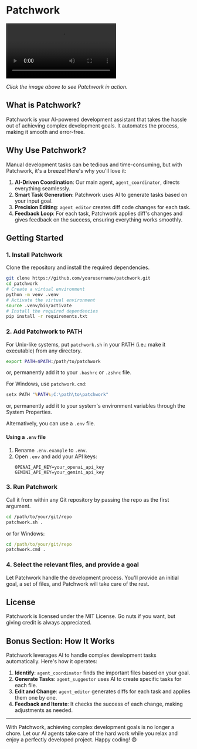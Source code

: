 # Patchwork

![Demo](demo.mp4)

*Click the image above to see Patchwork in action.*

## What is Patchwork?

Patchwork is your AI-powered development assistant that takes the hassle out of achieving complex development goals. It automates the process, making it smooth and error-free.

## Why Use Patchwork?

Manual development tasks can be tedious and time-consuming, but with Patchwork, it's a breeze! Here's why you'll love it:

1. **AI-Driven Coordination**: Our main agent, `agent_coordinator`, directs everything seamlessly.
2. **Smart Task Generation**: Patchwork uses AI to generate tasks based on your input goal.
3. **Precision Editing**: `agent_editor` creates diff code changes for each task.
4. **Feedback Loop**: For each task, Patchwork applies diff's changes and gives feedback on the success, ensuring everything works smoothly.

## Getting Started

### 1. Install Patchwork

Clone the repository and install the required dependencies.

```sh
git clone https://github.com/yourusername/patchwork.git
cd patchwork
# Create a virtual environment
python -m venv .venv
# Activate the virtual environment
source .venv/bin/activate
# Install the required dependencies
pip install -r requirements.txt
```

### 2. Add Patchwork to PATH
For Unix-like systems, put `patchwork.sh` in your PATH (i.e.: make it executable) from any directory.
```sh
export PATH=$PATH:/path/to/patchwork
```
or, permanently add it to your `.bashrc` or `.zshrc` file.

For Windows, use `patchwork.cmd`:
```cmd
setx PATH "%PATH%;C:\path\to\patchwork"
```
or, permanently add it to your system's environment variables through the System Properties.

Alternatively, you can use a `.env` file.

#### Using a `.env` file
1. Rename `.env.example` to `.env`.
2. Open `.env` and add your API keys:
   ```plaintext
   OPENAI_API_KEY=your_openai_api_key
   GEMINI_API_KEY=your_gemini_api_key
   ```

### 3. Run Patchwork

Call it from within any Git repository by passing the repo as the first argument.

```sh
cd /path/to/your/git/repo
patchwork.sh .
```
or for Windows:
```cmd
cd /path/to/your/git/repo
patchwork.cmd .
```

### 4. Select the relevant files, and provide a goal

Let Patchwork handle the development process. You'll provide an initial goal, a set of files, and Patchwork will take care of the rest.

## License

Patchwork is licensed under the MIT License. Go nuts if you want, but giving credit is always appreciated.

## Bonus Section: How It Works

Patchwork leverages AI to handle complex development tasks automatically. Here's how it operates:

1. **Identify**: `agent_coordinator` finds the important files based on your goal.
2. **Generate Tasks**: `agent_suggestor` uses AI to create specific tasks for each file.
3. **Edit and Change**: `agent_editor` generates diffs for each task and applies them one by one.
4. **Feedback and Iterate**: It checks the success of each change, making adjustments as needed.

---

With Patchwork, achieving complex development goals is no longer a chore. Let our AI agents take care of the hard work while you relax and enjoy a perfectly developed project. Happy coding! 😄
